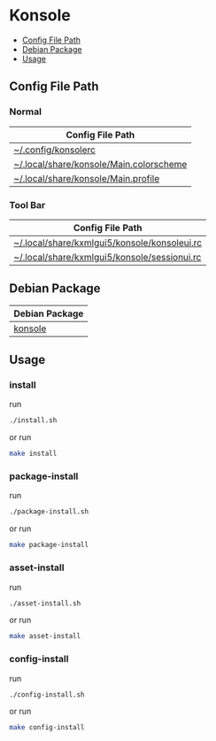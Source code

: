 

# Konsole

* [Config File Path](#config-file-path)
* [Debian Package](#debian-package)
* [Usage](#usage)




## Config File Path


### Normal

| Config File Path |
| --- |
| [~/.config/konsolerc](./asset/overlay/etc/skel/.config/konsolerc) |
| [~/.local/share/konsole/Main.colorscheme](./asset/overlay/etc/skel/.local/share/konsole/Main.colorscheme) |
| [~/.local/share/konsole/Main.profile](./asset/overlay/etc/skel/.local/share/konsole/Main.profile) |


### Tool Bar

| Config File Path |
| --- |
| [~/.local/share/kxmlgui5/konsole/konsoleui.rc](./asset/overlay/etc/skel/.local/share/kxmlgui5/konsole/konsoleui.rc) |
| [~/.local/share/kxmlgui5/konsole/sessionui.rc](./asset/overlay/etc/skel/.local/share/kxmlgui5/konsole/sessionui.rc) |


## Debian Package

| Debian Package |
| --- |
| [konsole](https://packages.debian.org/stable/konsole) |




## Usage


### install

run

``` sh
./install.sh
```

or run

``` sh
make install
```


### package-install

run

``` sh
./package-install.sh
```

or run

``` sh
make package-install
```


### asset-install

run

``` sh
./asset-install.sh
```

or run

``` sh
make asset-install
```


### config-install

run

``` sh
./config-install.sh
```

or run

``` sh
make config-install
```
